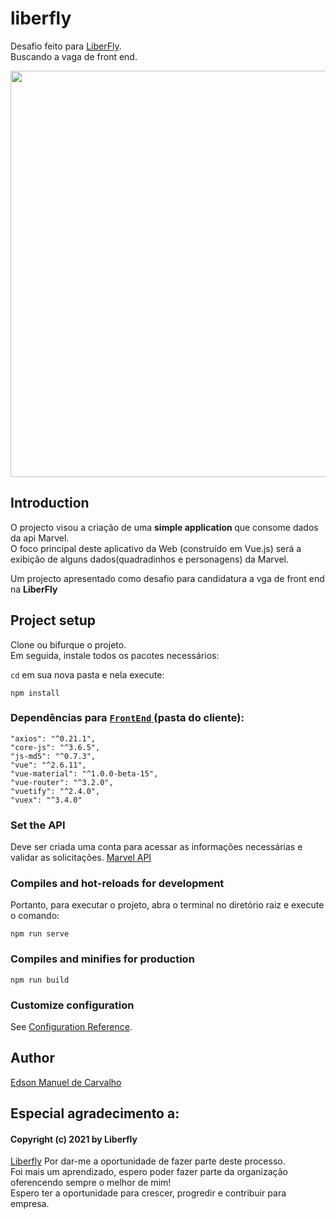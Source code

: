 # liberfly
Desafio feito para <ins>LiberFly</ins>. <br>
Buscando a vaga de front end.


<img src= "https://encrypted-tbn0.gstatic.com/images?q=tbn:ANd9GcQ6AXWxyCaw8tVQSFj8CVHmJWXsQw2-WnBcWQ&usqp=CAU.jpg" width="850" height="650">
<br>

## Introduction
O projecto visou a criação de uma <strong> simple application </strong> que consome dados da api Marvel.
<br>
O foco principal deste aplicativo da Web (construído em Vue.js) será a exibição de alguns dados(quadradinhos e personagens) da Marvel. <br>

Um projecto apresentado como desafio para candidatura a vga de front end na <strong> LiberFly  </strong> 

## Project setup
Clone ou bifurque o projeto. <br>
Em seguida, instale todos os pacotes necessários:

`cd` em sua nova pasta e nela execute:
```
npm install
```

### Dependências para <ins> `FrontEnd` </ins> (pasta do cliente):

    "axios": "^0.21.1",
    "core-js": "^3.6.5",
    "js-md5": "^0.7.3",
    "vue": "^2.6.11",
    "vue-material": "^1.0.0-beta-15",
    "vue-router": "^3.2.0",
    "vuetify": "^2.4.0",
    "vuex": "^3.4.0"

### Set the API 
Deve ser criada uma conta para acessar as informações necessárias e validar as solicitações.
[Marvel API](https://developer.marvel.com/)

### Compiles and hot-reloads for development
Portanto, para executar o projeto, abra o terminal no diretório raiz e execute o comando:
```
npm run serve
```

### Compiles and minifies for production
```
npm run build
```

### Customize configuration
See [Configuration Reference](https://cli.vuejs.org/config/).

## Author 
[Edson Manuel de Carvalho](https://github.com/EdsonCarvalho24)

## Especial agradecimento a:
#### Copyright (c) 2021 by Liberfly
[Liberfly](https://liberfly.com.br/)
Por dar-me a oportunidade de fazer parte deste processo.<br>
Foi mais um aprendizado, espero poder fazer parte da organização oferencendo sempre o melhor de mim! <br>
Espero ter a oportunidade para crescer, progredir e contribuir para empresa. 
